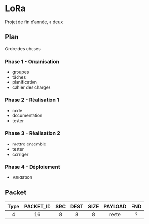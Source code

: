 # LoRa

Projet de fin d'année, à deux  

## Plan  

Ordre des choses

### Phase 1 - Organisation  

- groupes
- tâches
- planification
- cahier des charges

### Phase 2 - Réalisation 1  

- code
- documentation
- tester

### Phase 3 - Réalisation 2  

- mettre ensemble
- tester
- corriger

### Phase 4 - Déploiement

- Validation

## Packet  

| Type | PACKET_ID | SRC | DEST | SIZE | PAYLOAD | END |
| :----: | :----: | :----: | :----: | :----: | :----: | :----: |
| 4 | 16 | 8 | 8 | 8 | reste | ? |
